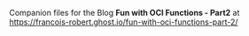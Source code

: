 Companion files for the Blog **Fun with OCI Functions - Part2**
at https://francois-robert.ghost.io/fun-with-oci-functions-part-2/
